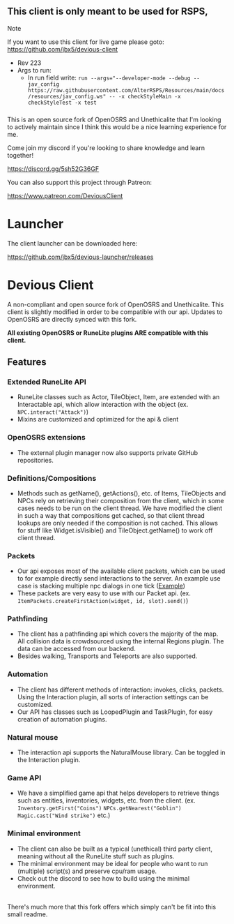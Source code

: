 ## This client is only meant to be used for RSPS,
> [!NOTE]  
> If you want to use this client for live game please goto: https://github.com/jbx5/devious-client

* Rev 223
* Args to run:
  * In run field write: `run --args="--developer-mode --debug --jav_config https://raw.githubusercontent.com/AlterRSPS/Resources/main/docs/resources/jav_config.ws" -- -x checkStyleMain -x checkStyleTest -x test`

###
This is an open source fork of OpenOSRS and Unethicalite that I'm looking to actively maintain since I think this would be a nice learning experience for me.

Come join my discord if you're looking to share knowledge and learn together!

https://discord.gg/5sh52G36GF

You can also support this project through Patreon:

https://www.patreon.com/DeviousClient

# Launcher

The client launcher can be downloaded here:

https://github.com/jbx5/devious-launcher/releases

# Devious Client
A non-compliant and open source fork of OpenOSRS and Unethicalite.
This client is slightly modified in order to be compatible with our api. Updates to OpenOSRS are directly synced with this fork.

**All existing OpenOSRS or RuneLite plugins ARE compatible with this client.**

## Features

### Extended RuneLite API
- RuneLite classes such as Actor, TileObject, Item, are extended with an Interactable api, which allow interaction with the
object (ex. ``NPC.interact("Attack")``)
- Mixins are customized and optimized for the api & client

### OpenOSRS extensions
- The external plugin manager now also supports private GitHub repositories.

### Definitions/Compositions
- Methods such as getName(), getActions(), etc. of Items, TileObjects and NPCs rely on retrieving their composition
from the client, which in some cases needs to be run on the client thread. 
We have modified the client in such a way that compositions get cached, so that client thread lookups are only needed
if the composition is not cached. This allows for stuff like Widget.isVisible() and TileObject.getName() to work off
client thread.

### Packets
- Our api exposes most of the available client packets, which can be used to for example directly send interactions
to the server. An example use case is stacking multiple npc dialogs in one tick ([Example](https://cdn.discordapp.com/attachments/793302998443884557/885509804846616586/zfJSpw7f98.mp4))
- These packets are very easy to use with our Packet api. (ex. ``ItemPackets.createFirstAction(widget, id, slot).send()``)

### Pathfinding
- The client has a pathfinding api which covers the majority of the map. All collision data is crowdsourced using the 
internal Regions plugin. The data can be accessed from our backend.
- Besides walking, Transports and Teleports are also supported.

### Automation
- The client has different methods of interaction: invokes, clicks, packets. Using the Interaction plugin, all sorts of
interaction settings can be customized.
- Our API has classes such as LoopedPlugin and TaskPlugin, for easy creation of automation plugins.

### Natural mouse
- The interaction api supports the NaturalMouse library. Can be toggled in the Interaction plugin.

### Game API
- We have a simplified game api that helps developers to retrieve things such as entities, inventories, widgets, etc. from the client.
  (ex. ``Inventory.getFirst("Coins")`` ``NPCs.getNearest("Goblin")`` ``Magic.cast("Wind strike")`` etc.)

### Minimal environment
- The client can also be built as a typical (unethical) third party client, meaning without all the RuneLite stuff such as plugins. 
- The minimal environment may be ideal for people who want to run (multiple) script(s) and preserve cpu/ram usage.
- Check out the discord to see how to build using the minimal environment.

<br> There's much more that this fork offers which simply can't be fit into this small readme.
